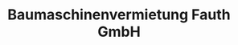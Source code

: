 ---
title: "Baumaschinenvermietung Fauth GmbH"
url: /hameln/baumaschinenvermietung-fauth-gmbh/
shop: Mieten
---